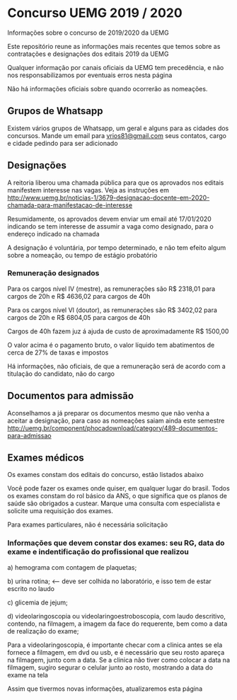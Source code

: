 # Concurso UEMG 2019 / 2020

Informações sobre o concurso de 2019/2020 da UEMG

Este repositório reune as informações mais recentes que temos sobre as contratações e designações dos editais 2019 da UEMG

Qualquer informação por canais oficiais da UEMG tem precedência, e não nos responsabilizamos por eventuais erros nesta página

Não há informações oficiais sobre quando ocorrerão as nomeações. 

## Grupos de Whatsapp
Existem vários grupos de Whatsapp, um geral e alguns para as cidades dos concursos. Mande um email para vrios81@gmail.com seus contatos, cargo e cidade pedindo para ser adicionado

## Designações
A reitoria liberou uma chamada pública para que os aprovados nos editais manifestem interesse nas vagas. Veja as instruções em 
http://www.uemg.br/noticias-1/3679-designacao-docente-em-2020-chamada-para-manifestacao-de-interesse

Resumidamente, os aprovados devem enviar um email até 17/01/2020 indicando se tem interesse de assumir a vaga como designado, para o endereço indicado na chamada

A designação é voluntária, por tempo determinado, e não tem efeito algum sobre a nomeação, ou tempo de estágio probatório

### Remuneração designados

Para os cargos nível IV (mestre), as remunerações são R$ 2318,01 para cargos de 20h e R$ 4636,02 para cargos de 40h

Para os cargos nível VI (doutor), as remunerações são R$ 3402,02 para cargos de 20h e R$ 6804,05 para cargos de 40h

Cargos de 40h fazem juz á ajuda de custo de aproximadamente R$ 1500,00

O valor acima é o pagamento bruto, o valor líquido tem abatimentos de cerca de 27% de taxas e impostos

Há informações, não oficiais, de que a remuneração será de acordo com a titulação do candidato, não do cargo

## Documentos para admissão
Aconselhamos a já preparar os documentos mesmo que não venha a aceitar a designação, para caso as nomeações saiam ainda este semestre
http://uemg.br/component/phocadownload/category/489-documentos-para-admissao

## Exames médicos
Os exames constam dos editais do concurso, estão listados abaixo

Você pode fazer os exames onde quiser, em qualquer lugar do brasil. Todos os exames constam do rol básico da ANS, o que significa que os planos de saúde são obrigados a custear. Marque uma consulta com especialista e solicite uma requisição dos exames. 

Para exames particulares, não é necessária solicitação

### Informações que devem constar dos exames: seu RG, data do exame e indentificação do profissional que realizou
a) hemograma com contagem de plaquetas; 

b) urina rotina; <-- deve ser colhida no laboratório, e isso tem de estar escrito no laudo

c) glicemia de jejum; 

d) videolaringoscopia ou videolaringoestroboscopia, com laudo descritivo, contendo, na filmagem, a imagem da face do requerente, bem como a data de realização do exame;

Para a videolaringoscopia, é importante checar com a clinica antes se ela fornece a filmagem, em dvd ou usb, e é necessário que seu rosto apareça na filmagem, junto com a data. Se a clinica não tiver como colocar a data na filmagem, sugiro segurar o celular junto ao rosto, mostrando a data do exame na tela

Assim que tivermos novas informações, atualizaremos esta página
